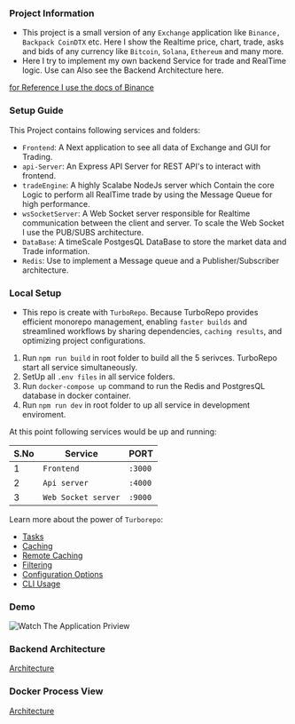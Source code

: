 ### Project Information

- This project is a small version of any `Exchange` application like `Binance, Backpack CoinDTX` etc. Here I show the Realtime price, chart, trade, asks and bids of any currency like `Bitcoin`, `Solana`, `Ethereum` and many more.
- Here I try to implement my own backend Service for trade and RealTime logic. Use can Also see the Backend Architecture here.

[for Reference I use the docs of Binance](https://binance-docs.github.io/apidocs)

### Setup Guide

This Project contains following services and folders:

- `Frontend`: A Next application to see all data of Exchange and GUI for Trading.
- `api-Server`: An Express API Server for REST API's to interact with frontend.
- `tradeEngine`: A highly Scalabe NodeJs server which Contain the core Logic to perform all RealTime trade by using the Message Queue for high performance.
- `wsSocketServer`: A Web Socket server responsible for Realtime communication between the client and server. To scale the Web Socket I use the PUB/SUBS architecture.
- `DataBase`: A timeScale PostgesQL DataBase to store the market data and Trade information.
- `Redis`: Use to implement a Message queue and a Publisher/Subscriber architecture.

### Local Setup

- This repo is create with `TurboRepo`. Because TurboRepo provides efficient monorepo management, enabling `faster builds` and streamlined workflows by sharing dependencies, `caching results`, and optimizing project configurations.

1. Run `npm run build` in root folder to build all the 5 serivces. TurboRepo start all service simultaneously.
2. SetUp all `.env files` in all service folders.
3. Run `docker-compose up` command to run the Redis and PostgresQL database in docker container.
4. Run `npm run dev` in root folder to up all service in development enviroment.
 
At this point following services would be up and running:

| S.No | Service            | PORT    |
| ---- | ------------------ | ------- |
| 1    | `Frontend`         | `:3000` |
| 2    | `Api server`       | `:4000` |
| 3    | `Web Socket server`| `:9000` |


Learn more about the power of `Turborepo`:

- [Tasks](https://turbo.build/repo/docs/core-concepts/monorepos/running-tasks)
- [Caching](https://turbo.build/repo/docs/core-concepts/caching)
- [Remote Caching](https://turbo.build/repo/docs/core-concepts/remote-caching)
- [Filtering](https://turbo.build/repo/docs/core-concepts/monorepos/filtering)
- [Configuration Options](https://turbo.build/repo/docs/reference/configuration)
- [CLI Usage](https://turbo.build/repo/docs/reference/command-line-reference)

### Demo

![Watch The Application Priview](https://imgur.com/a/JsE8cTl)

### Backend Architecture

[Architecture](https://asset.cloudinary.com/ddy4onwhe/ade7e134e5620183074241f09d2de0df)

### Docker Process View

[Architecture](https://asset.cloudinary.com/ddy4onwhe/505a66e37443fa15d38326e8776ce162)

